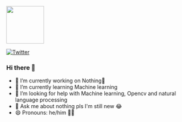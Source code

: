 [<img src="https://images.wondershare.com/repairit/aticle/2021/08/twitter-header-photo-issues-1.jpg " width="100" height="100">](https://x.com/Amar65266)

[![Twitter](https://images.wondershare.com/repairit/aticle/2021/08/twitter-header-photo-issues-1.jpg )](https://x.com/Amar65266)

### Hi there 👋


- 🔭 I’m currently working on Nothing🫠
- 🌱 I’m currently learning Machine learning 
- 🤔 I’m looking for help with Machine learning, Opencv and natural language processing 
- 💬 Ask me about nothing pls I'm still new 😂
- 😄 Pronouns: he/him 💪🗿
